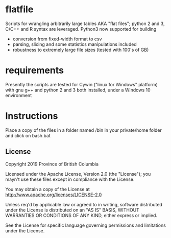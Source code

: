 # flatfile
Scripts for wrangling arbitrarily large tables AKA "flat files"; python 2 and 3, C/C++ and R syntax are leveraged. Python3 now supported for building
* conversion from fixed-width format to csv
* parsing, slicing and some statistics manipulations included
* robustness to extremely large file sizes (tested with 100's of GB)

# requirements
Presently the scripts are tested for Cywin ("linux for Windows" platform) with gnu g++ and python 2 and 3 both installed, under a Windows 10 environment

# Instructions
Place a copy of the files in a folder named /bin in your private/home folder and click on bash.bat

## License

Copyright 2019 Province of British Columbia

Licensed under the Apache License, Version 2.0 (the "License");
you mayn't use these files except in compliance with the License.

You may obtain a copy of the License at
http://www.apache.org/licenses/LICENSE-2.0

Unless req'd by applicable law or agreed to in writing,
software distributed under the License is distributed on an
"AS IS" BASIS, WITHOUT WARRANTIES OR CONDITIONS OF ANY KIND,
either express or implied.

See the License for specific language governing permissions
and limitations under the License.

